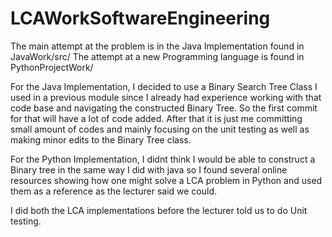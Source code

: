 # LCAWorkSoftwareEngineering

The main attempt at the problem is in the Java Implementation found in JavaWork/src/
The attempt at a new Programming language is found in PythonProjectWork/

For the Java Implementation, I decided to use a Binary Search Tree Class I used in a previous module since I already had experience working with that code base and navigating the constructed Binary Tree. So the first commit for that will have a lot of code added. After that it is just me committing small amount of codes and mainly focusing on the unit testing as well as making minor edits to the Binary Tree class.

For the Python Implementation, I didnt think I would be able to construct a Binary tree in the same way I did with java so I found several online resources showing how one might solve a LCA problem in Python and used them as a reference as the lecturer said we could.


I did both the LCA implementations before the lecturer told us to do Unit testing.




